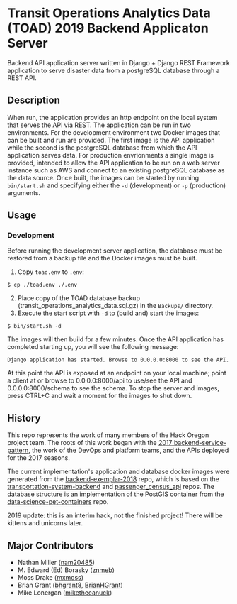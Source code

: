 # Transit Operations Analytics Data (TOAD) 2019 Backend Applicaton Server

Backend API application server written in Django + Django REST Framework application to serve disaster data from a postgreSQL database through a REST API.

## Description

When run, the application provides an http endpoint on the local system that serves the API via REST. The application can be run in two environments. For the development environment two Docker images that can be built and run are provided. The first image is the API application while the second is the postgreSQL database from which the API application serves data. For production envrionments a single image is provided, intended to allow the API application to be run on a web server instance such as AWS and connect to an existing postgreSQL database as the data source. Once built, the images can be started by running `bin/start.sh` and specifying either the `-d` (development) or `-p` (production) arguments.

## Usage

### Development

Before running the development server application, the database must be restored from a backup file and the Docker images must be built.

1. Copy `toad.env` to `.env`:
```
$ cp ./toad.env ./.env
```
2. Place copy of the TOAD database backup (transit_operations_analytics_data.sql.gz) in the `Backups/` directory.
3. Execute the start script with `-d` to (build and) start the images: 
```
$ bin/start.sh -d
```
The images will then build for a few minutes. Once the API application has completed starting up, you will see the following message:
```
Django application has started. Browse to 0.0.0.0:8000 to see the API.
``` 

At this point the API is exposed at an endpoint on your local machine; point a client at or browse to 0.0.0.0:8000/api to use/see the API and 0.0.0.0:8000/schema to see the schema. To stop the server and images, press CTRL+C and wait a moment for the images to shut down.

## History

This repo represents the work of many members of the Hack Oregon project team. The roots of this work began with the [2017 backend-service-pattern](https://github.com/hackoregon/backend-service-pattern), the work of the DevOps and platform teams, and the APIs deployed for the 2017 seasons.

The current implementation's application and database docker images were generated from the [backend-exemplar-2018](https://github.com/hackoregon/backend-exemplar-2018) repo, which is based on the [transportation-system-backend](https://github.com/hackoregon/transportation-system-backend) and [passenger_census_api](https://github.com/hackoregon/passenger_census_api) repos. The database structure is an implementation of the PostGIS container from the [data-science-pet-containers](https://github.com/hackoregon/data-science-pet-containers) repo.

2019 update: this is an interim hack, not the finished project! There will be kittens and unicorns later.

## Major Contributors

* Nathan Miller ([nam20485](https://github.com/nam20485))
* M. Edward (Ed) Borasky ([znmeb](https://github.com/znmeb))
* Moss Drake ([mxmoss](https://github.com/mxmoss))
* Brian Grant ([bhgrant8](https://github.com/bhgrant8), [BrianHGrant](https://github.com/BrianHGrant))
* Mike Lonergan ([mikethecanuck](https://github.com/mikethecanuck))
